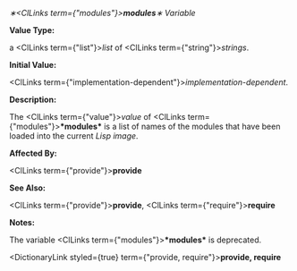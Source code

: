 *∗<ClLinks  term={"modules"}><b>*modules*</b></ClLinks>∗ Variable* 



**Value Type:** 



a <ClLinks  term={"list"}><i>list</i></ClLinks> of <ClLinks  term={"string"}><i>strings</i></ClLinks>. 



**Initial Value:** 



<ClLinks  term={"implementation-dependent"}><i>implementation-dependent</i></ClLinks>. 



**Description:** 



The <ClLinks  term={"value"}><i>value</i></ClLinks> of <ClLinks  term={"modules"}><b>\*modules\*</b></ClLinks> is a list of names of the modules that have been loaded into the current *Lisp image*. 



**Affected By:** 



<ClLinks  term={"provide"}><b>provide</b></ClLinks> 



**See Also:** 



<ClLinks  term={"provide"}><b>provide</b></ClLinks>, <ClLinks  term={"require"}><b>require</b></ClLinks> 



**Notes:** 



The variable <ClLinks  term={"modules"}><b>\*modules\*</b></ClLinks> is deprecated. 







 



 



<DictionaryLink styled={true} term={"provide, require"}><b>provide, require</b></DictionaryLink> 



